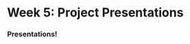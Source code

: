 # Week 5: Project Presentations


### Presentations!


<!-- Make sure fill out the midsemester feedback form! [![Link](../tools/buttons/open-forms.svg)](http://spring21-midsemester.paperform.co/) -->
